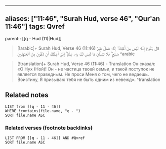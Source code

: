 
---
aliases: ["11:46", "Surah Hud, verse 46", "Qur'an 11:46"]
tags: Qvref
---

parent:: [[q - Hud (11)|Hud]]

> [!arabic]+ Surah Hud, Verse 46 (11:46)
> <span class="quran-arabic">قَالَ يَـٰنُوحُ إِنَّهُۥ لَيْسَ مِنْ أَهْلِكَ ۖ إِنَّهُۥ عَمَلٌ غَيْرُ صَـٰلِحٍ ۖ فَلَا تَسْـَٔلْنِ مَا لَيْسَ لَكَ بِهِۦ عِلْمٌ ۖ إِنِّىٓ أَعِظُكَ أَن تَكُونَ مِنَ ٱلْجَـٰهِلِينَ</span>
^arabic

> [!translation]+ Surah Hud, Verse 46 (11:46) - Translation
> Он сказал: «О Нух (Ной)! Он - не частица твоей семьи, и такой поступок не является праведным. Не проси Меня о том, чего не ведаешь. Воистину, Я призываю тебя не быть одним из невежд».
^translation



## Related notes
```dataview
LIST from [[q - 11 - 46]]
WHERE !contains(file.name, "q - ")
SORT file.name ASC
```

### Related verses (footnote backlinks)
```dataview
LIST FROM [[q - 11 - 46]] AND #Qvref
SORT file.name ASC
```

